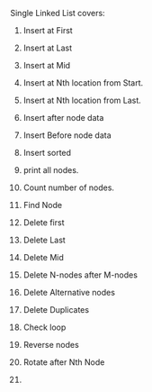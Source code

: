 Single Linked List covers:

1. Insert at First
2. Insert at Last
3. Insert at Mid
4. Insert at Nth location from Start.
5. Insert at Nth location from Last.
6. Insert after node data
7. Insert Before node data
8. Insert sorted

9. print all nodes.
10. Count number of nodes.
11. Find Node

12. Delete first
13. Delete Last
14. Delete Mid
15. Delete N-nodes after M-nodes
16. Delete Alternative nodes
17. Delete Duplicates

18. Check loop
19. Reverse nodes
20. Rotate after Nth Node
21. 
